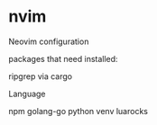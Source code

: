 # nvim
Neovim configuration

packages that need installed:

ripgrep via cargo

Language

npm
golang-go
python venv
luarocks
